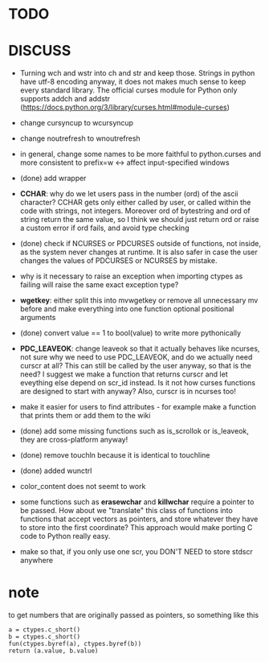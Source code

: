 # TODO

# DISCUSS

- Turning wch and wstr into ch and str and keep those. Strings in python have utf-8 encoding anyway, it does not makes much sense to keep every standard library. The official curses module for Python only supports addch and addstr (https://docs.python.org/3/library/curses.html#module-curses)

- change cursyncup to wcursyncup

- change noutrefresh to wnoutrefresh

- in general, change some names to be more faithful to python.curses and more consistent to prefix=w <-> affect input-specified windows

- (done) add wrapper

- __CCHAR__: why do we let users pass in the number (ord) of the ascii character? CCHAR gets only either called by user, or called within the code with strings, not integers. Moreover ord of bytestring and ord of string return the same value, so I think we should just return ord or raise a custom error if ord fails, and avoid type checking

- (done) check if NCURSES or PDCURSES outside of functions, not inside, as the system never changes at runtime. It is also safer in case the user changes the values of PDCURSES or NCURSES by mistake.
 
- why is it necessary to raise an exception when importing ctypes as failing will raise the same exact exception type?

- __wgetkey__: either split this into mvwgetkey or remove all unnecessary mv before and make everything into one function optional positional arguments

- (done) convert value == 1 to bool(value) to write more pythonically

- __PDC_LEAVEOK__: change leaveok so that it actually behaves like ncurses, not sure why we need to use PDC_LEAVEOK, and do we actually need curscr at all? This can still be called by the user anyway, so that is the need? I suggest we make a function that returns curscr and let eveything else depend on scr_id instead. Is it not how curses functions are designed to start with anyway? Also, curscr is in ncurses too!

- make it easier for users to find attributes - for example make a function that prints them or add them to the wiki

- (done) add some missing functions such as is_scrollok or is_leaveok, they are cross-platform anyway!

- (done) remove touchln because it is identical to touchline

- (done) added wunctrl

- color_content does not seemt to work

- some functions such as __erasewchar__ and __killwchar__ require a pointer to be passed. How about we "translate" this class of functions into functions that accept vectors as pointers, and store whatever they have to store into the first coordinate? This approach would make porting C code to Python really easy.

- make so that, if you only use one scr, you DON'T NEED to store stdscr anywhere

# note

to get numbers that are originally passed as pointers, so something like this

    a = ctypes.c_short()
    b = ctypes.c_short()
    fun(ctypes.byref(a), ctypes.byref(b))
    return (a.value, b.value)